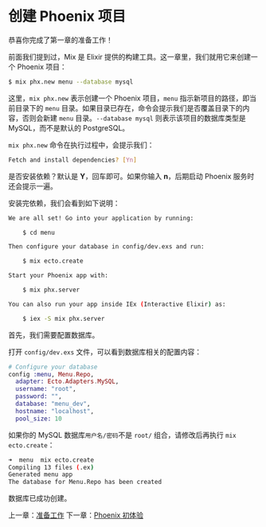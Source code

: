# 创建 Phoenix 项目

恭喜你完成了第一章的准备工作！

前面我们提到过，Mix 是 Elixir 提供的构建工具。这一章里，我们就用它来创建一个 Phoenix 项目：

```bash
$ mix phx.new menu --database mysql
```
这里，`mix phx.new` 表示创建一个 Phoenix 项目，`menu` 指示新项目的路径，即当前目录下的 `menu` 目录。如果目录已存在，命令会提示我们是否覆盖目录下的内容，否则会新建 `menu` 目录。`--database mysql` 则表示该项目的数据库类型是 MySQL，而不是默认的 PostgreSQL。

`mix phx.new` 命令在执行过程中，会提示我们：

```bash
Fetch and install dependencies? [Yn]
```

是否安装依赖？默认是 **Y**，回车即可。如果你输入 **n**，后期启动 Phoenix 服务时还会提示一遍。

安装完依赖，我们会看到如下说明：

```bash
We are all set! Go into your application by running:

    $ cd menu

Then configure your database in config/dev.exs and run:

    $ mix ecto.create

Start your Phoenix app with:

    $ mix phx.server

You can also run your app inside IEx (Interactive Elixir) as:

    $ iex -S mix phx.server
```
首先，我们需要配置数据库。

打开 `config/dev.exs` 文件，可以看到数据库相关的配置内容：

```elixir
# Configure your database
config :menu, Menu.Repo,
  adapter: Ecto.Adapters.MySQL,
  username: "root",
  password: "",
  database: "menu_dev",
  hostname: "localhost",
  pool_size: 10
```
如果你的 MySQL 数据库`用户名/密码`不是 `root/` 组合，请修改后再执行 `mix ecto.create`：

```sh
➜  menu  mix ecto.create                    
Compiling 13 files (.ex)                    
Generated menu app                          
The database for Menu.Repo has been created 
```
数据库已成功创建。


上一章：[准备工作](/00-prepare/00-prepare.md)
下一章：[Phoenix 初体验](/02-explore-phoenix/02-explore-phoenix.md)


